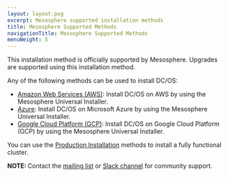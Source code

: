 ```yaml
---
layout: layout.pug
excerpt: Mesosphere supported installation methods
title: Mesosphere Supported Methods
navigationTitle: Mesosphere Supported Methods
menuWeight: 5
---
```


This installation method is officially supported by Mesosphere. Upgrades are supported using this installation method.

Any of the following methods can be used to install DC/OS:
- [Amazon Web Services (AWS)](/1.11/installing/evaluation/mesosphere-supported-methods/aws/): Install DC/OS on AWS by using the Mesosphere Universal Installer.
- [Azure](/1.11/installing/evaluation/mesosphere-supported-methods/azure/): Install DC/OS on Microsoft Azure by using the Mesosphere Universal Installer.
- [Google Cloud Platform (GCP)](/1.11/installing/evaluation/mesosphere-supported-methods/gcp/): Install DC/OS on Google Cloud Platform (GCP) by using the Mesosphere Universal Installer. 

You can use the [Production Installation](/1.12/installing/production/) methods to install a fully functional cluster.

<p class="message--note"><strong>NOTE: </strong>Contact the <a href="https://groups.google.com/a/dcos.io/forum/#!forum/users">mailing list</a> or <a href="http://chat.dcos.io/?_ga=2.226911897.58407594.1533244861-1110201164.1520633201">Slack channel</a> for community support.</p>

